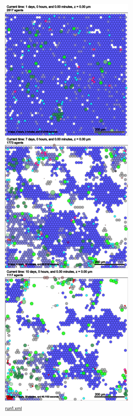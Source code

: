 <img src="run1/day1.jpg" width="400" height="428">
<img src="run1/day7.jpg" width="400" height="428">
<img src="run1/day10.jpg" width="400" height="428">

[run1.xml](run1/run1.xml)


